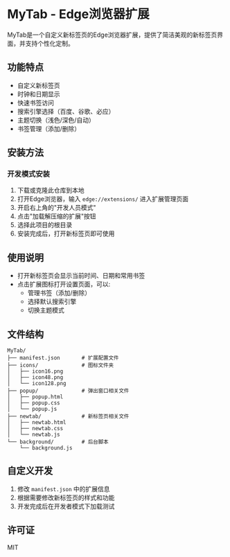 # MyTab - Edge浏览器扩展

MyTab是一个自定义新标签页的Edge浏览器扩展，提供了简洁美观的新标签页界面，并支持个性化定制。

## 功能特点

- 自定义新标签页
- 时钟和日期显示
- 快速书签访问
- 搜索引擎选择（百度、谷歌、必应）
- 主题切换（浅色/深色/自动）
- 书签管理（添加/删除）

## 安装方法

### 开发模式安装

1. 下载或克隆此仓库到本地
2. 打开Edge浏览器，输入 `edge://extensions/` 进入扩展管理页面
3. 开启右上角的"开发人员模式"
4. 点击"加载解压缩的扩展"按钮
5. 选择此项目的根目录
6. 安装完成后，打开新标签页即可使用

## 使用说明

- 打开新标签页会显示当前时间、日期和常用书签
- 点击扩展图标打开设置页面，可以:
  - 管理书签（添加/删除）
  - 选择默认搜索引擎
  - 切换主题模式

## 文件结构

```
MyTab/
├── manifest.json       # 扩展配置文件
├── icons/              # 图标文件夹
│   ├── icon16.png
│   ├── icon48.png
│   └── icon128.png
├── popup/              # 弹出窗口相关文件
│   ├── popup.html
│   ├── popup.css
│   └── popup.js
├── newtab/             # 新标签页相关文件
│   ├── newtab.html
│   ├── newtab.css
│   └── newtab.js
└── background/         # 后台脚本
    └── background.js
```

## 自定义开发

1. 修改 `manifest.json` 中的扩展信息
2. 根据需要修改新标签页的样式和功能
3. 开发完成后在开发者模式下加载测试

## 许可证

MIT 